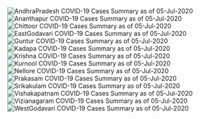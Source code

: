 
<img src="https://deepuhub.github.io/COVID-19/GraphsGenerated/05-Jul-2020/Last24Hrs_AndhraPradesh_05-Jul-2020.jpg" alt="AndhraPradesh COVID-19 Cases Summary as of 05-Jul-2020">
 <br>
<img src="https://deepuhub.github.io/COVID-19/GraphsGenerated/05-Jul-2020/Last24Hrs_Ananthapur_05-Jul-2020.jpg" alt="Ananthapur COVID-19 Cases Summary as of 05-Jul-2020">
 <br>
<img src="https://deepuhub.github.io/COVID-19/GraphsGenerated/05-Jul-2020/Last24Hrs_Chittoor_05-Jul-2020.jpg" alt="Chittoor COVID-19 Cases Summary as of 05-Jul-2020">
 <br>
<img src="https://deepuhub.github.io/COVID-19/GraphsGenerated/05-Jul-2020/Last24Hrs_EastGodavari_05-Jul-2020.jpg" alt="EastGodavari COVID-19 Cases Summary as of 05-Jul-2020">
 <br>
<img src="https://deepuhub.github.io/COVID-19/GraphsGenerated/05-Jul-2020/Last24Hrs_Guntur_05-Jul-2020.jpg" alt="Guntur COVID-19 Cases Summary as of 05-Jul-2020">
 <br>
<img src="https://deepuhub.github.io/COVID-19/GraphsGenerated/05-Jul-2020/Last24Hrs_Kadapa_05-Jul-2020.jpg" alt="Kadapa COVID-19 Cases Summary as of 05-Jul-2020">
 <br>
<img src="https://deepuhub.github.io/COVID-19/GraphsGenerated/05-Jul-2020/Last24Hrs_Krishna_05-Jul-2020.jpg" alt="Krishna COVID-19 Cases Summary as of 05-Jul-2020">
 <br>
<img src="https://deepuhub.github.io/COVID-19/GraphsGenerated/05-Jul-2020/Last24Hrs_Kurnool_05-Jul-2020.jpg" alt="Kurnool COVID-19 Cases Summary as of 05-Jul-2020">
 <br>
<img src="https://deepuhub.github.io/COVID-19/GraphsGenerated/05-Jul-2020/Last24Hrs_Nellore_05-Jul-2020.jpg" alt="Nellore COVID-19 Cases Summary as of 05-Jul-2020">
 <br>
<img src="https://deepuhub.github.io/COVID-19/GraphsGenerated/05-Jul-2020/Last24Hrs_Prakasam_05-Jul-2020.jpg" alt="Prakasam COVID-19 Cases Summary as of 05-Jul-2020">
 <br>
<img src="https://deepuhub.github.io/COVID-19/GraphsGenerated/05-Jul-2020/Last24Hrs_Srikakulam_05-Jul-2020.jpg" alt="Srikakulam COVID-19 Cases Summary as of 05-Jul-2020">
 <br>
<img src="https://deepuhub.github.io/COVID-19/GraphsGenerated/05-Jul-2020/Last24Hrs_Vishakapatnam_05-Jul-2020.jpg" alt="Vishakapatnam COVID-19 Cases Summary as of 05-Jul-2020">
 <br>
<img src="https://deepuhub.github.io/COVID-19/GraphsGenerated/05-Jul-2020/Last24Hrs_Vizianagaram_05-Jul-2020.jpg" alt="Vizianagaram COVID-19 Cases Summary as of 05-Jul-2020">
 <br>
<img src="https://deepuhub.github.io/COVID-19/GraphsGenerated/05-Jul-2020/Last24Hrs_WestGodavari_05-Jul-2020.jpg" alt="WestGodavari COVID-19 Cases Summary as of 05-Jul-2020">
 <br> 